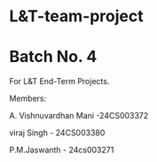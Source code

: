 # L&T-team-project 
# Batch No. 4 
For L&T End-Term Projects. 

Members: 

A. Vishnuvardhan Mani -24CS003372 

viraj Singh - 24CS003380 

P.M.Jaswanth - 24cs003271 


